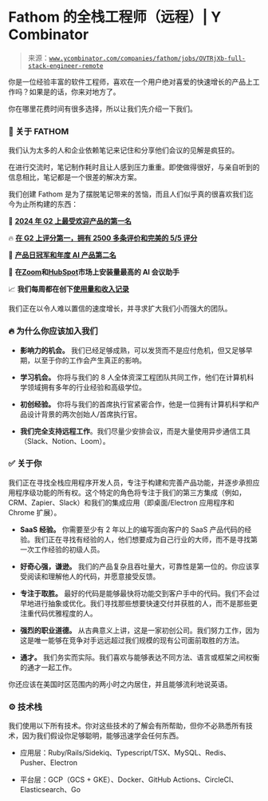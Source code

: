 <!--yml

类别：未分类

时间：2024-05-27 14:51:19

-->

# Fathom 的全栈工程师（远程）| Y Combinator

> 来源：[`www.ycombinator.com/companies/fathom/jobs/OVTRjXb-full-stack-engineer-remote`](https://www.ycombinator.com/companies/fathom/jobs/OVTRjXb-full-stack-engineer-remote)

你是一位经验丰富的软件工程师，喜欢在一个用户绝对喜爱的快速增长的产品上工作吗？如果是的话，你来对地方了。

你在哪里花费时间有很多选择，所以让我们先介绍一下我们。

### 🚀 关于 FATHOM

我们认为太多的人和企业依赖笔记来记住和分享他们会议的见解是疯狂的。

在进行交流时，笔记制作耗时且让人感到压力重重。即使做得很好，与亲自听到的信息相比，笔记都是一个很差的解决方案。

我们创建 Fathom 是为了摆脱笔记带来的苦恼，而且人们似乎真的很喜欢我们迄今为止所构建的东西：

🥇 [**2024 年 G2 上最受欢迎产品的第一名**](https://www.g2.com/best-software-companies/highest-satisfaction)

🔥 [**在 G2 上评分第一，拥有 2500 多条评价和完美的 5/5 评分**](https://www.g2.com/products/fathom-2021-09-22/reviews)

🥇 [**产品日冠军和年度 AI 产品第二名**](https://www.producthunt.com/posts/fathom-2)

🚀 **在**[**Zoom**](https://marketplace.zoom.us/apps/JgSwuY4ZSGim6_OPRZV0Ig)**和**[**HubSpot**](https://app.hubspot.com/ecosystem/20372723/marketplace/apps/sales/sales-enablement/ai-notetaker-by-fathom)**市场上安装量最高的 AI 会议助手**

📈 **我们每周都在创下**[**使用量和收入记录**](https://drive.google.com/file/d/1yOOdjOw8cGkk5ga4MjL4xX_LUxNbh3tD/view?usp=sharing)

我们正在以令人难以置信的速度增长，并寻求扩大我们小而强大的团队。

### 🔥 为什么你应该加入我们

+   **影响力的机会。** 我们已经足够成熟，可以发货而不是应付危机，但又足够早期，以至于你的工作会产生真正的影响。

+   **学习机会。** 你将与我们的 8 人全体资深工程团队共同工作，他们在计算机科学领域拥有多年的行业经验和高级学位。

+   **初创经验。** 你将与我们的首席执行官紧密合作，他是一位拥有计算机科学和产品设计背景的两次创始人/首席执行官。

+   **我们完全支持远程工作**。我们尽量少安排会议，而是大量使用异步通信工具（Slack、Notion、Loom）。

### ✅ 关于你

我们正在寻找全栈应用程序开发人员，专注于构建和完善产品功能，并逐步承担应用程序级功能的所有权。这个特定的角色将专注于我们的第三方集成（例如，CRM、Zapier、Slack）和我们的集成应用（即桌面/Electron 应用程序和 Chrome 扩展）。

+   **SaaS 经验。** 你需要至少有 2 年以上的编写面向客户的 SaaS 产品代码的经验。我们正在寻找有经验的人，他们想要成为自己行业的大师，而不是寻找第一次工作经验的初级人员。

+   **好奇心强，谦逊。** 我们的产品复杂且吞吐量大，可靠性是第一位的。你应该享受阅读和理解他人的代码，并愿意接受反馈。

+   **专注于取胜。** 最好的代码是能够最快将功能交到客户手中的代码。我们不会过早地进行抽象或优化。我们寻找那些想要快速交付并获胜的人，而不是那些更注重代码优雅程度的人。

+   **强烈的职业道德。** 从古典意义上讲，这是一家初创公司。我们努力工作，因为这是唯一能够在竞争对手远远超过我们规模的现有公司面前取胜的方法。

+   **通才。** 我们务实而实际。我们喜欢与能够表达不同方法、语言或框架之间权衡的通才一起工作。

你还应该在美国时区范围内的两小时之内居住，并且能够流利地说英语。

### ⚙️ 技术栈

我们使用以下所有技术。你对这些技术的了解会有所帮助，但你不必熟悉所有技术，因为我们假设你足够聪明，能够迅速学会任何东西。

+   应用层：Ruby/Rails/Sidekiq、Typescript/TSX、MySQL、Redis、Pusher、Electron

+   平台层：GCP（GCS + GKE）、Docker、GitHub Actions、CircleCI、Elasticsearch、Go
